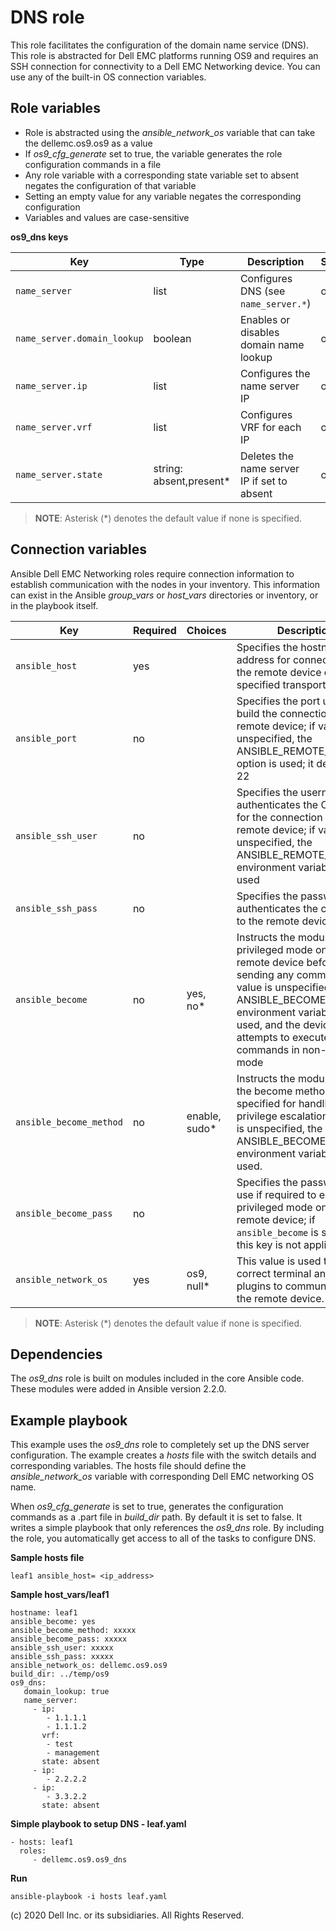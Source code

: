 DNS role
========

This role facilitates the configuration of the domain name service (DNS). This role is abstracted for Dell EMC platforms running OS9 and requires an SSH connection for connectivity to a Dell EMC Networking device. You can use any of the built-in OS connection variables.

Role variables
--------------

- Role is abstracted using the *ansible_network_os* variable that can take the dellemc.os9.os9 as a value
- If *os9_cfg_generate* set to true, the variable generates the role configuration commands in a file
- Any role variable with a corresponding state variable set to absent negates the configuration of that variable
- Setting an empty value for any variable negates the corresponding configuration
- Variables and values are case-sensitive

**os9_dns keys**

| Key        | Type                      | Description                                             | Support               |
|------------|---------------------------|---------------------------------------------------------|-----------------------|
| ``name_server`` | list | Configures DNS (see ``name_server.*``) | os9 |
| ``name_server.domain_lookup`` | boolean | Enables or disables domain name lookup   | os9 |
| ``name_server.ip`` | list | Configures the name server IP | os9 |
| ``name_server.vrf`` | list | Configures VRF for each IP | os9 |
| ``name_server.state`` | string: absent,present\* | Deletes the name server IP if set to absent | os9 |

> **NOTE**: Asterisk (\*) denotes the default value if none is specified. 

Connection variables
--------------------

Ansible Dell EMC Networking roles require connection information to establish communication with the nodes in your inventory. This information can exist in the Ansible *group_vars* or *host_vars* directories or inventory, or in the playbook itself.

| Key         | Required | Choices    | Description                                         |
|-------------|----------|------------|-----------------------------------------------------|
| ``ansible_host`` | yes      |            | Specifies the hostname or address for connecting to the remote device over the specified transport |
| ``ansible_port`` | no       |            | Specifies the port used to build the connection to the remote device; if value is unspecified, the ANSIBLE_REMOTE_PORT option is used; it defaults to 22 |
| ``ansible_ssh_user`` | no       |            | Specifies the username that authenticates the CLI login for the connection to the remote device; if value is unspecified, the ANSIBLE_REMOTE_USER environment variable value is used  |
| ``ansible_ssh_pass`` | no       |            | Specifies the password that authenticates the connection to the remote device.  |
| ``ansible_become`` | no       | yes, no\*   | Instructs the module to enter privileged mode on the remote device before sending any commands; if value is unspecified, the ANSIBLE_BECOME environment variable value is used, and the device attempts to execute all commands in non-privileged mode |
| ``ansible_become_method`` | no       | enable, sudo\*   | Instructs the module to allow the become method to be specified for handling privilege escalation; if value is unspecified, the ANSIBLE_BECOME_METHOD environment variable value is used. |
| ``ansible_become_pass`` | no       |            | Specifies the password to use if required to enter privileged mode on the remote device; if ``ansible_become`` is set to no this key is not applicable. |
| ``ansible_network_os`` | yes      | os9, null\*  | This value is used to load the correct terminal and cliconf plugins to communicate with the remote device. |

> **NOTE**: Asterisk (\*) denotes the default value if none is specified.

Dependencies
------------

The *os9_dns* role is built on modules included in the core Ansible code. These modules were added in Ansible version 2.2.0.

Example playbook
----------------

This example uses the *os9_dns* role to completely set up the DNS server configuration. The example creates a *hosts* file with the switch details and corresponding variables. The hosts file should define the *ansible_network_os* variable with corresponding Dell EMC networking OS name.

When *os9_cfg_generate* is set to true, generates the configuration commands as a .part file in *build_dir* path. By default it is set to false. It writes a simple playbook that only references the *os9_dns* role. By including the role, you automatically get access to all of the tasks to configure DNS.

**Sample hosts file**

    leaf1 ansible_host= <ip_address> 

**Sample host_vars/leaf1**

    hostname: leaf1
    ansible_become: yes
    ansible_become_method: xxxxx
    ansible_become_pass: xxxxx
    ansible_ssh_user: xxxxx
    ansible_ssh_pass: xxxxx
    ansible_network_os: dellemc.os9.os9
    build_dir: ../temp/os9	  
	os9_dns:
	   domain_lookup: true
	   name_server:
		 - ip:
			- 1.1.1.1
			- 1.1.1.2
		   vrf:
			- test
			- management
		   state: absent
		 - ip:
			- 2.2.2.2
		 - ip:
			- 3.3.2.2
		   state: absent

**Simple playbook to setup DNS - leaf.yaml**

    - hosts: leaf1
      roles:
         - dellemc.os9.os9_dns

**Run**

    ansible-playbook -i hosts leaf.yaml

(c) 2020 Dell Inc. or its subsidiaries.  All Rights Reserved.
